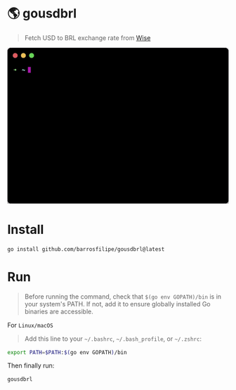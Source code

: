 # 🌎 gousdbrl

> Fetch USD to BRL exchange rate from [Wise](https://wise.com/)

<p align="center">
  <img src="https://raw.githubusercontent.com/barrosfilipe/gousdbrl/refs/heads/main/demo.gif" />
</p>

# Install

```
go install github.com/barrosfilipe/gousdbrl@latest
```

# Run

> Before running the command, check that `$(go env GOPATH)/bin` is in your system's PATH. If not, add it to ensure globally installed Go binaries are accessible.

For `Linux/macOS`
> Add this line to your `~/.bashrc`, `~/.bash_profile`, or `~/.zshrc`:

```bash
export PATH=$PATH:$(go env GOPATH)/bin
```

Then finally run:

```
gousdbrl
```
